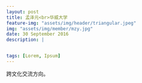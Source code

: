 ```yaml
---
layout: post
title: 孟泽元<br>华威大学
feature-img: "assets/img/header/triangular.jpeg"
img: "assets/img/member/mzy.jpg"
date: 30 September 2016
description: |


tags: [Lorem, Ipsum]
---
```


跨文化交流方向。